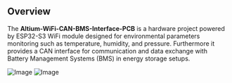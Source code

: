
## Overview
The **Altium-WiFi-CAN-BMS-Interface-PCB** is a hardware project powered by ESP32-S3 WiFi module designed for environmental parameters monitoring such as temperature, humidity, and pressure. Furthermore it provides a CAN interface for communication and data exchange with Battery Management Systems (BMS) in energy storage setups.

![Image](https://github.com/user-attachments/assets/1b25b28e-d134-4496-b375-350c956e4a45)
![Image](https://github.com/user-attachments/assets/70001409-62a7-408f-8472-bfbbbc6679f4)

